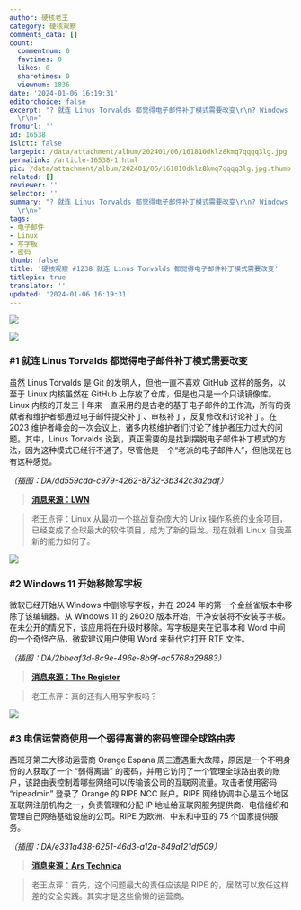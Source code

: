 ```yaml
---
author: 硬核老王
category: 硬核观察
comments_data: []
count:
  commentnum: 0
  favtimes: 0
  likes: 0
  sharetimes: 0
  viewnum: 1836
date: '2024-01-06 16:19:31'
editorchoice: false
excerpt: "? 就连 Linus Torvalds 都觉得电子邮件补丁模式需要改变\r\n? Windows 11 开始移除写字板\r\n? 电信运营商使用一个弱得离谱的密码管理全球路由表\r\n»
  \r\n»"
fromurl: ''
id: 16538
islctt: false
largepic: /data/attachment/album/202401/06/161810dklz8kmq7qqqq3lg.jpg
permalink: /article-16538-1.html
pic: /data/attachment/album/202401/06/161810dklz8kmq7qqqq3lg.jpg.thumb.jpg
related: []
reviewer: ''
selector: ''
summary: "? 就连 Linus Torvalds 都觉得电子邮件补丁模式需要改变\r\n? Windows 11 开始移除写字板\r\n? 电信运营商使用一个弱得离谱的密码管理全球路由表\r\n»
  \r\n»"
tags:
- 电子邮件
- Linux
- 写字板
- 密码
thumb: false
title: '硬核观察 #1238 就连 Linus Torvalds 都觉得电子邮件补丁模式需要改变'
titlepic: true
translator: ''
updated: '2024-01-06 16:19:31'
---
```


![](/data/attachment/album/202401/06/161810dklz8kmq7qqqq3lg.jpg)


![](/data/attachment/album/202401/06/161829lwuqq6xqk3xjellx.png)


### #1 就连 Linus Torvalds 都觉得电子邮件补丁模式需要改变


虽然 Linus Torvalds 是 Git 的发明人，但他一直不喜欢 GitHub 这样的服务，以至于 Linux 内核虽然在 GitHub 上存放了仓库，但是也只是一个只读镜像库。Linux 内核的开发三十年来一直采用的是古老的基于电子邮件的工作流，所有的贡献者和维护者都通过电子邮件提交补丁、审核补丁，反复修改和讨论补丁。在 2023 维护者峰会的一次会议上，诸多内核维护者们讨论了维护者压力过大的问题。其中，Linus Torvalds 说到，真正需要的是找到摆脱电子邮件补丁模式的方法，因为这种模式已经行不通了。尽管他是一个“老派的电子邮件人”，但他现在也有这种感觉。


*（插图：DA/dd559cda-c979-4262-8732-3b342c3a2adf）*



> 
> **[消息来源：LWN](https://lwn.net/Articles/952034/)**
> 
> 
> 



> 
> 老王点评：Linux 从最初一个挑战复杂庞大的 Unix 操作系统的业余项目，已经变成了全球最大的软件项目，成为了新的巨龙。现在就看 Linux 自我革新的能力如何了。
> 
> 
> 


![](/data/attachment/album/202401/06/161848gyksyrfo07z0h000.png)


### #2 Windows 11 开始移除写字板


微软已经开始从 Windows 中删除写字板，并在 2024 年的第一个金丝雀版本中移除了该编辑器。从 Windows 11 的 26020 版本开始，干净安装将不安装写字板。在未公开的情况下，该应用将在升级时移除。写字板是夹在记事本和 Word 中间的一个奇怪产品，微软建议用户使用 Word 来替代它打开 RTF 文件。


*（插图：DA/2bbeaf3d-8c9e-496e-8b9f-ac5768a29883）*



> 
> **[消息来源：The Register](https://www.theregister.com/2024/01/05/wordpad_off_windows_11/)**
> 
> 
> 



> 
> 老王点评：真的还有人用写字板吗？
> 
> 
> 


![](/data/attachment/album/202401/06/161907r4x7z2v47lj2z7l7.png)


### #3 电信运营商使用一个弱得离谱的密码管理全球路由表


西班牙第二大移动运营商 Orange Espana 周三遭遇重大故障，原因是一个不明身份的人获取了一个 “弱得离谱” 的密码，并用它访问了一个管理全球路由表的账户，该路由表控制着哪些网络可以传输该公司的互联网流量。攻击者使用密码 “ripeadmin” 登录了 Orange 的 RIPE NCC 账户。RIPE 网络协调中心是五个地区互联网注册机构之一，负责管理和分配 IP 地址给互联网服务提供商、电信组织和管理自己网络基础设施的公司。RIPE 为欧洲、中东和中亚的 75 个国家提供服务。


*（插图：DA/e331a438-6251-46d3-a12a-849a121df509）*



> 
> **[消息来源：Ars Technica](https://arstechnica.com/security/2024/01/a-ridiculously-weak-password-causes-disaster-for-spains-no-2-mobile-carrier/)**
> 
> 
> 



> 
> 老王点评：首先，这个问题最大的责任应该是 RIPE 的，居然可以放任这样差的安全实践。其实才是这些偷懒的运营商。
> 
> 
>